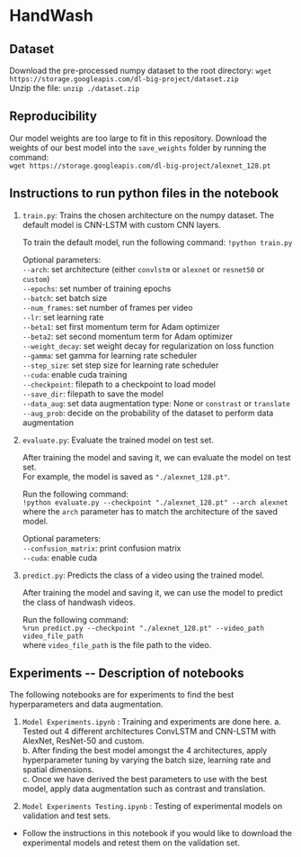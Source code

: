 # HandWash

## Dataset
Download the pre-processed numpy dataset to the root directory: `wget https://storage.googleapis.com/dl-big-project/dataset.zip`  
Unzip the file: `unzip ./dataset.zip`

## Reproducibility
Our model weights are too large to fit in this repository. Download the weights of our best model into the `save_weights` folder by running the command:  
`wget https://storage.googleapis.com/dl-big-project/alexnet_128.pt`

## Instructions to run python files in the notebook
1. `train.py`: Trains the chosen architecture on the numpy dataset. The default model is CNN-LSTM with custom CNN layers.  

    To train the default model, run the following command:
    `!python train.py`  

    Optional parameters:  
    `--arch`: set architecture (either `convlstm` or `alexnet` or `resnet50` or `custom`)      
    `--epochs`: set number of training epochs  
    `--batch`: set batch size  
    `--num_frames`: set number of frames per video  
    `--lr`: set learning rate    
    `--beta1`: set first momentum term for Adam optimizer  
    `--beta2`: set second momentum term for Adam optimizer  
    `--weight_decay`: set weight decay for regularization on loss function  
    `--gamma`: set gamma for learning rate scheduler  
    `--step_size`: set step size for learning rate scheduler  
    `--cuda`: enable cuda training  
    `--checkpoint`: filepath to a checkpoint to load model  
    `--save_dir`: filepath to save the model  
    `--data_aug`: set data augmentation type: None or `constrast` or `translate`   
    `--aug_prob`: decide on the probability of the dataset to perform data augmentation

2. `evaluate.py`: Evaluate the trained model on test set.  

     After training the model and saving it, we can evaluate the model on test set.  
     For example, the model is saved as `"./alexnet_128.pt"`.  
     
     Run the following command:  
     `!python evaluate.py --checkpoint "./alexnet_128.pt" --arch alexnet`  
     where the `arch` parameter has to match the architecture of the saved model.
     
     Optional parameters:  
     `--confusion_matrix`: print confusion matrix   
     `--cuda`: enable cuda   

3. `predict.py`: Predicts the class of a video using the trained model.  

    After training the model and saving it, we can use the model to predict the class of handwash videos.

    Run the following command:  
    `%run predict.py --checkpoint "./alexnet_128.pt" --video_path video_file_path`  
    where `video_file_path` is the file path to the video. 
    
## Experiments -- Description of notebooks 
The following notebooks are for experiments to find the best hyperparameters and data augmentation.
1. `Model Experiments.ipynb` : Training and experiments are done here.
    a. Tested out 4 different architectures ConvLSTM and CNN-LSTM with AlexNet, ResNet-50 and custom.  
    b. After finding the best model amongst the 4 architectures, apply hyperparameter tuning by varying the batch size, learning rate and spatial dimensions.  
    c. Once we have derived the best parameters to use with the best model, apply data augmentation such as contrast and translation.  

2. `Model Experiments Testing.ipynb` : Testing of experimental models on validation and test sets. 
- Follow the instructions in this notebook if you would like to download the experimental models and retest them on the validation set. 


